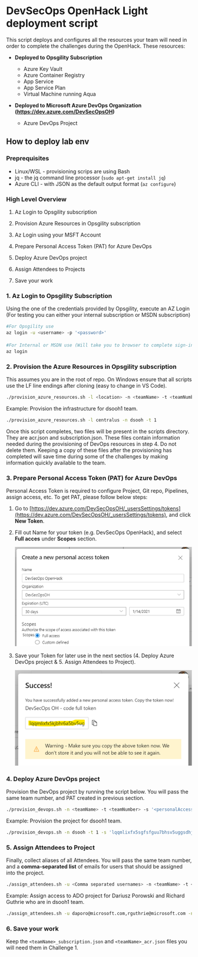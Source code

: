 # DevSecOps OpenHack Light deployment script

This script deploys and configures all the resources your team will need in order to complete the challenges during the OpenHack. These resources:

* **Deployed to Opsgility Subscription**
  * Azure Key Vault
  * Azure Container Registry
  * App Service
  * App Service Plan
  * Virtual Machine running Aqua

* **Deployed to Microsoft Azure DevOps Organization (<https://dev.azure.com/DevSecOpsOH>)**
  * Azure DevOps Project

## How to deploy lab env

### Preprequisites

* Linux/WSL - provisioning scrips are using Bash
* jq - the jq command line processor (`sudo apt-get install jq`)
* Azure CLI - with JSON as the default output format (`az configure`)

### High Level Overview

1. Az Login to Opsgility subscription

2. Provision Azure Resources in Opsgility subscription

3. Az Login using your MSFT Account

4. Prepare Personal Access Token (PAT) for Azure DevOps

5. Deploy Azure DevOps project

6. Assign Attendees to Projects

7. Save your work

### 1. Az Login to Opsgility Subscription

Using the one of the credentials provided by Opsgility, execute an AZ Login (For testing you can either your internal subscription or MSDN subscription)

```bash
#For Opsgility use
az login -u <username> -p '<password>'

#For Internal or MSDN use (Will take you to browser to complete sign-in)
az login
```

### 2. Provision the Azure Resources in Opsgility subscription

This assumes you are in the root of repo. On Windows ensure that all scripts use the LF line endings after cloning (easy to change in VS Code).

```bash
./provision_azure_resources.sh -l <location> -n <teamName> -t <teamNumber>
```

Example: Provision the infrastructure for dsooh1 team.

```bash
./provision_azure_resources.sh -l centralus -n dsooh -t 1
```

Once this script completes, two files will be present in the scripts directory. They are acr.json and subscription.json. These files contain information needed during the provisioning of DevOps resources in step 4. Do not delete them. Keeping a copy of these files after the provisioning has completed will save time during some of the challenges by making information quickly available to the team.

### 3. Prepare Personal Access Token (PAT) for Azure DevOps

Personal Access Token is required to configure Project, Git repo, Pipelines, assign access, etc. To get PAT, please follow below steps:

1. Go to [https://dev.azure.com/DevSecOpsOH/_usersSettings/tokens](https://dev.azure.com/DevSecOpsOH/_usersSettings/tokens), and click **New Token**.

1. Fill out Name for your token (e.g. DevSecOps OpenHack), and select **Full acces** under **Scopes** section.

    ![PAT create](images/PatCreate.png)

1. Save your Token for later use in the next sectios (4. Deploy Azure DevOps project & 5. Assign Attendees to Project).

    ![PAT OK](images/PatCreateOk.png)

### 4. Deploy Azure DevOps project

Provision the DevOps project by running the script below. You will pass the same team number, and PAT created in previous section.

```bash
./provision_devops.sh -n <teamName> -t <teamNumber> -s '<personalAccessToken>'
```

Example: Provision the project for dsooh1 team.

```bash
./provision_devops.sh -n dsooh -t 1 -s 'lqqmlixfx5sgfsfguu7bhsv5uggsdhjfkuhkhlljlkh2yyfgklsa'
```

### 5. Assign Attendees to Project

Finally, collect aliases of all Attendees. You will pass the same team number, and a **comma-separated list** of emails for users that should be assigned into the project.

```bash
./assign_attendees.sh -u <Comma separated usernames> -n <teamName> -t <teamNumber> -s '<personalAccessToken>'
```

Example: Assign access to ADO project for Dariusz Porowski and Richard Guthrie who are in dsooh1 team.

```bash
./assign_attendees.sh -u daporo@microsoft.com,rguthrie@microsoft.com -n dsooh -t 1 -s 'lqqmlixfx5sgfsfguu7bhsv5uggsdhjfkuhkhlljlkh2yyfgklsa'
```

### 6. Save your work

Keep the `<teamName>_subscription.json` and `<teamName>_acr.json` files you will need them in Challenge 1.
